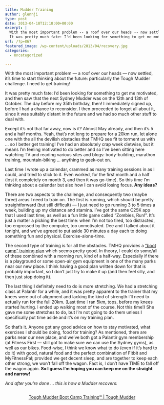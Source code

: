 ```yaml
---
title: Mudder Training
author: glennji
type: post
date: 2013-04-18T12:18:00+00:00
excerpt: |
  With the most important problem -- a roof over our heads -- now settled, it's time to start thinking about the future: particularly the Tough Mudder challenge. I need to get training!
  It was pretty much fate: I'd been looking for something to get me motivated, and then saw that the next Sydney Mudder was on the 12th and 13th of October. The day before my 35th birthday, then! I immediately signed up, before I had a chance to reconsider. I then proceeded to forget all about it, since it was suitably distant in the future and we had so much other stuff to deal with.
url: /?p=867
featured_image: /wp-content/uploads/2013/04/recovery.jpg
categories:
  - Uncategorized

---
```

With the most important problem &#8212; a roof over our heads &#8212; now settled, it&#8217;s time to start thinking about the future: particularly the Tough Mudder challenge. I need to get training!
  
It was pretty much fate: I&#8217;d been looking for something to get me motivated, and then saw that the next Sydney Mudder was on the 12th and 13th of October. The day before my 35th birthday, then! I immediately signed up, before I had a chance to reconsider. I then proceeded to forget all about it, since it was suitably distant in the future and we had so much other stuff to deal with.<!--more-->


  
Except it&#8217;s not that far away, now is it? Almost May already, and then it&#8217;s 5 and a half months. Yeah, that&#8217;s not long to prepare for a 20km run, let alone one with the all the devilish obstacles that TMHQ see fit to torment us with &#8230; so I better get training! I&#8217;ve had an absolutely crap week dietwise, but it means I&#8217;m feeling motivated to do better and so I&#8217;ve been sitting here watching TV and reading various sites and blogs: body-building, marathon training, mountain-biking &#8230; anything to geek-out on.
  
Last time I wrote up a calendar, crammed as many training sessions in as I could, and tried to stick to it. Even worked, for the first month and a half (lost it completely on month 3, and then it was go-time). So this time I&#8217;m thinking about a calendar but also how I can avoid losing focus. **Any ideas?**
  
There are two aspects to the challenge, and consequently two (maybe three) areas I need to train on. The first is running, which should be pretty straightforward (but still difficult) &#8212; I just need to go running 3 to 5 times a week, building up my distance and stamina. I&#8217;ve got the same C25K app that I used last time, as well as a fun little game called &#8220;Zombies, Run!&#8221;. It&#8217;s just a matter a picking the best time: when I&#8217;m not too tired, too distracted, too engrossed by the computer, too unmotivated. Dee and I talked about it tonight, and we&#8217;ve agreed to put aside 30 minutes a day each to doing something fun and physical. Exercise-alone-time.
  
The second type of training is for all the obstacles. TMHQ provides a [&#8220;boot camp&#8221; training plan][1] which seems pretty good. In theory, I could do some/all of these combined with a morning run, kind of a half-way. Especially if there is a playground or some open-air gym equipment in one of the many parks near our new place. I think having a good plan written down for that is probably important, so I don&#8217;t just try to make it up (and then feel silly, and then just stop doing it).
  
The last thing I definitely need to do is more stretching. We had a stretching class at Palantir for a while, and it was pretty apparent to the trainer that my knees were out of alignment and lacking the kind of strength I&#8217;ll need to actually run for the full 20km. (Last time I ran 5km, tops, before my knees started hurting. I ended up walking most of the course. Not this time!) She gave me some stretches to do, but I&#8217;m not going to do them unless I specifically put time aside and it&#8217;s on my training plan.
  
So that&#8217;s it. Anyone got any good advice on how to stay motivated, what exercises I should be doing, food for training? As mentioned, there are parks near our new place, and we&#8217;ve both got a Palantir gym membership (at Fitness First &#8212; still got to make sure we can use the Sydney gyms), as well as our bikes. Food-wise, I think we know what to do (even if it&#8217;s hard to do it) with good, natural food and the perfect combination of Fitbit and MyFitnessPal; provided we get decent sleep, and are together to keep each other strong, we won&#8217;t fall off the wagon. Fact is, I don&#8217;t have TIME to fall off the wagon again. **So I guess I&#8217;m hoping you can keep me on the straight and narrow!**
  
_And after you&#8217;re done &#8230; this is how a Mudder recovers:_

> <img style="display: block; margin-left: auto; margin-right: auto;" src="/wp-content/uploads/2013/04/recovery.jpg" alt="" />

<p style="text-align: center;">
  <a href="http://toughmudder.com/tough-mudder-boot-camp-training/">Tough Mudder Boot Camp Training℠ | Tough Mudder</a>
</p>

 [1]: http://toughmudder.com/tough-mudder-boot-camp-training/
